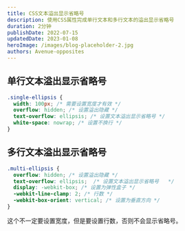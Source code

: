 ```yaml
---
title: CSS文本溢出显示省略号
description: 使用CSS属性完成单行文本和多行文本的溢出显示省略号
duration: 2分钟
publishDate: 2022-07-15
updatedDate: 2023-01-08
heroImage: /images/blog-placeholder-2.jpg
authors: Avenue-opposites
---
```


## 单行文本溢出显示省略号

```css
.single-ellipsis {
  width: 100px; /* 需要设置宽度才有效 */
  overflow: hidden; /* 设置溢出隐藏 */
  text-overflow: ellipsis; /* 设置文本溢出显示省略号 */
  white-space: nowrap; /* 设置不换行 */
}
```

## 多行文本溢出显示省略号

```css
.multi-ellipsis {
  overflow: hidden; /* 设置溢出隐藏 */
  text-overflow: ellipsis;  /* 设置文本溢出显示省略号   */
  display: -webkit-box; /* 设置为弹性盒子 */
  -webkit-line-clamp: 2; /* 行数 */
  -webkit-box-orient: vertical; /* 设置为垂直方向 */
}
```

这个不一定要设置宽度，但是要设置行数，否则不会显示省略号。